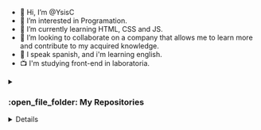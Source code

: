 - 👋 Hi, I’m @YsisC
- 👀 I’m interested in Programation.
- 🌱 I’m currently learning HTML, CSS and JS.
- 💞️ I’m looking to collaborate on a company that allows me to learn more and contribute to my acquired knowledge.
- 🌟 I speak spanish, and i'm learning english.
- 📺 I'm studying front-end in laboratoria.

<!---
YsisC/YsisC is a ✨ special ✨ repository because its `README.md` (this file) appears on your GitHub profile.
You can click the Preview link to take a look at your changes.
--->
	
<details><summary><h3> :open_file_folder: My Repositories </h3></summary>

</br></br>
## 🚀 Burguer Queen
	
<p align = "center"><a href="https://github.com/YsisC/DEV003-burger-queen-api-client">
	Burguer queen - API CLIENT
	</>
</p>

## 🚀 Md-links
	
<p align = "center"><a href="https://github.com/YsisC/DEV003-md-links">
	Library md.links(NPM)
	</>
</p>
	
## 🚀Social Network
	
<p align = "center"><a href="https://github.com/YsisC/DEV003-md-links">
	Social Network - Red social
	</>
</p>


## 🚀 Card validation
	
<p align = "center"><a href="https://github.com/YsisC/DEV003-card-validation">
	Card Validation (Javascript)
	</>
</p>
	
	
## 🚀 Guess my number a game
	
<p align = "center"><a href="https://guesmynumbergame.netlify.app/">
	Gues my number (Javascript)
	</>
</p>

	
<div>

</details>
<details><summary><h3> :open_file_folder:Languages and Tools:</h3></summary>
[![TypeScript](https://img.shields.io/badge/--3178C6?logo=typescript&logoColor=ffffff)](https://www.typescriptlang.org/)

[![JavaScript](https://img.shields.io/badge/--F7DF1E?logo=javascript&logoColor=000)](https://www.javascript.com/)
[![TypeScript](https://img.shields.io/badge/--3178C6?logo=typescript&logoColor=ffffff)](https://www.typescriptlang.org/)
</details>
